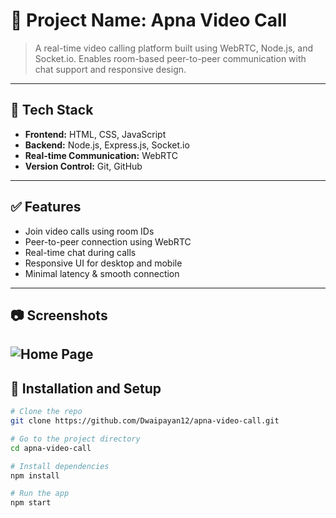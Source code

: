 # 📌 Project Name: Apna Video Call

> A real-time video calling platform built using WebRTC, Node.js, and Socket.io. Enables room-based peer-to-peer communication with chat support and responsive design.

---

## 🚀 Tech Stack
- **Frontend:** HTML, CSS, JavaScript
- **Backend:** Node.js, Express.js, Socket.io
- **Real-time Communication:** WebRTC
- **Version Control:** Git, GitHub

---

## ✅ Features
- Join video calls using room IDs
- Peer-to-peer connection using WebRTC
- Real-time chat during calls
- Responsive UI for desktop and mobile
- Minimal latency & smooth connection

---

## 📷 Screenshots
![Home Page](https://github.com/yourusername/apna-video-call/blob/main/homepage.png?raw=true)
---

## 📁 Installation and Setup

```bash
# Clone the repo
git clone https://github.com/Dwaipayan12/apna-video-call.git

# Go to the project directory
cd apna-video-call

# Install dependencies
npm install

# Run the app
npm start
